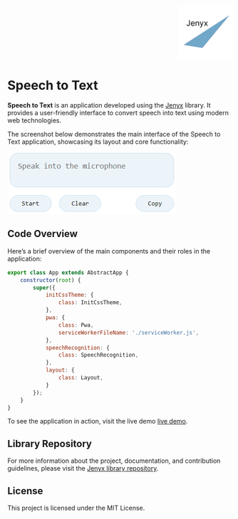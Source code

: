 <p align="right">
<img src="docs/logo.svg" alt="Jenyx Logo" width="120">
</p>

# Speech to Text

**Speech to Text** is an application developed using the [Jenyx](https://github.com/jenyxjs/jenyx) library. It provides a user-friendly interface to convert speech into text using modern web technologies.

The screenshot below demonstrates the main interface of the Speech to Text application, showcasing its layout and core functionality:

![Screenshot](docs/screenshot.png)

## Code Overview

Here’s a brief overview of the main components and their roles in the application:

```js
export class App extends AbstractApp {
    constructor(root) {
        super({
            initCssTheme: {
                class: InitCssTheme,
            },
            pwa: {
                class: Pwa,
                serviceWorkerFileName: './serviceWorker.js',
            },
            speechRecognition: {
                class: SpeechRecognition,
            },
            layout: {
                class: Layout,
            }
        });
    }
}
```

To see the application in action, visit the live demo [live demo](https://jenyxjs.github.io/speech-to-text/www/app.html).


## Library Repository

For more information about the project, documentation, and contribution guidelines, please visit the [Jenyx library repository](https://github.com/jenyxjs/jenyx).

## License

This project is licensed under the MIT License.
